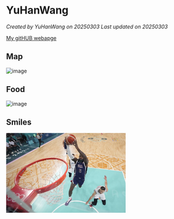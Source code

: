 # YuHanWang


*Created by YuHanWang on 20250303 Last updated on 20250303*

[My gitHUB webapge](https://github.com/wangyuhan70) 


## Map
<img width="446" alt="image" src="https://i.imgur.com/fJnjfGB.jpeg" />


## Food
<img width="379" alt="image" src="https://i.imgur.com/nvgq8nv.jpeg" />


## Smiles 
<img width="324" alt="image" src="https://github.com/HWTeng-Teaching/202502-Statistics-II/blob/main/112705070_YuHanWang/2164077239.0.jpg">





